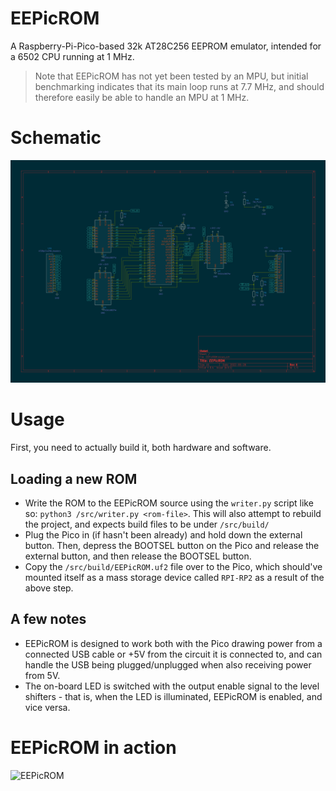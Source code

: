 # EEPicROM
A Raspberry-Pi-Pico-based 32k AT28C256 EEPROM emulator, intended for a 6502 CPU running at 1 MHz.

> Note that EEPicROM has not yet been tested by an MPU, but initial benchmarking indicates that its main loop runs at
> 7.7 MHz, and should therefore easily be able to handle an MPU at 1 MHz.


# Schematic
![Schematic](/assets/schematic.png)


# Usage
First, you need to actually build it, both hardware and software.

## Loading a new ROM
- Write the ROM to the EEPicROM source using the `writer.py` script like so: `python3 /src/writer.py <rom-file>`. This will also attempt to rebuild the project, and expects build files to be under `/src/build/`
- Plug the Pico in (if hasn't been already) and hold down the external button. Then, depress the BOOTSEL button on the Pico and release the external button, and then release the BOOTSEL button.
- Copy the `/src/build/EEPicROM.uf2` file over to the Pico, which should've mounted itself as a mass storage device called `RPI-RP2` as a result of the above step.

## A few notes
- EEPicROM is designed to work both with the Pico drawing power from a connected USB cable or +5V from the circuit it is connected to, and can handle the USB being plugged/unplugged when also receiving power from 5V.
- The on-board LED is switched with the output enable signal to the level shifters - that is, when the LED is illuminated, EEPicROM is enabled, and vice versa.

# EEPicROM in action
![EEPicROM](/assets/EEPicROM_basic_setup.png)